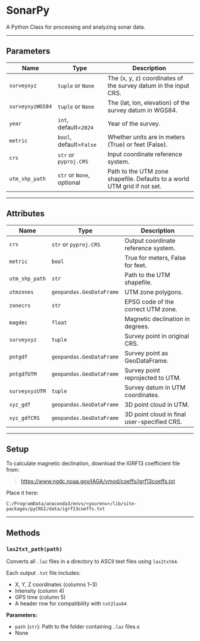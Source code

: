 # SonarPy

A Python Class for processing and analyzing sonar data.

---

## Parameters

| Name            | Type                          | Description                                                                 |
|-----------------|-------------------------------|-----------------------------------------------------------------------------|
| `surveyxyz`     | `tuple` or `None`             | The (x, y, z) coordinates of the survey datum in the input CRS.             |
| `surveyxyzWGS84`| `tuple` or `None`             | The (lat, lon, elevation) of the survey datum in WGS84.                     |
| `year`          | `int`, default=`2024`         | Year of the survey.                                                         |
| `metric`        | `bool`, default=`False`       | Whether units are in meters (True) or feet (False).                         |
| `crs`           | `str` or `pyproj.CRS`         | Input coordinate reference system.                                          |
| `utm_shp_path`  | `str` or `None`, optional     | Path to the UTM zone shapefile. Defaults to a world UTM grid if not set.    |

---

## Attributes

| Name             | Type                          | Description                                                                |
|------------------|-------------------------------|----------------------------------------------------------------------------|
| `crs`            | `str` or `pyproj.CRS`         | Output coordinate reference system.                                        |
| `metric`         | `bool`                        | True for meters, False for feet.                                           |
| `utm_shp_path`   | `str`                         | Path to the UTM shapefile.                                                 |
| `utmzones`       | `geopandas.GeoDataFrame`      | UTM zone polygons.                                                         |
| `zonecrs`        | `str`                         | EPSG code of the correct UTM zone.                                         |
| `magdec`         | `float`                       | Magnetic declination in degrees.                                           |
| `surveyxyz`      | `tuple`                       | Survey point in original CRS.                                              |
| `pntgdf`         | `geopandas.GeoDataFrame`      | Survey point as GeoDataFrame.                                              |
| `pntgdfUTM`      | `geopandas.GeoDataFrame`      | Survey point reprojected to UTM.                                           |
| `surveyxyzUTM`   | `tuple`                       | Survey datum in UTM coordinates.                                           |
| `xyz_gdf`        | `geopandas.GeoDataFrame`      | 3D point cloud in UTM.                                                     |
| `xyz_gdfCRS`     | `geopandas.GeoDataFrame`      | 3D point cloud in final user-specified CRS.                                |

---

## Setup

To calculate magnetic declination, download the IGRF13 coefficient file from:

> https://www.ngdc.noaa.gov/IAGA/vmod/coeffs/igrf13coeffs.txt

Place it here:
```text
C:/ProgramData/anaconda3/envs/<yourenv>/lib/site-packages/pyCRGI/data/igrf13coeffs.txt
```

---

## Methods

### `las2txt_path(path)`

Converts all `.laz` files in a directory to ASCII text files using `las2txt64`.

Each output `.txt` file includes:
- X, Y, Z coordinates (columns 1–3)
- Intensity (column 4)
- GPS time (column 5)
- A header row for compatibility with `txt2las64`

**Parameters:**

- `path` (`str`): Path to the folder containing `.laz` files.s
- None

